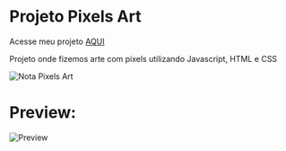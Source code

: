 # Projeto Pixels Art

Acesse meu projeto <a href="https://biancabera.github.io/Trybe-Projeto-Pixels-Art/">AQUI</a>

Projeto onde fizemos arte com pixels utilizando Javascript, HTML e CSS

![Nota Pixels Art](https://user-images.githubusercontent.com/101866542/172705020-74254177-bdf6-49cd-901a-641ae7a18404.png)

# Preview:
![Preview](https://user-images.githubusercontent.com/101866542/172705023-38e6f8df-dd1e-4252-a12d-3d9da659e390.png)
